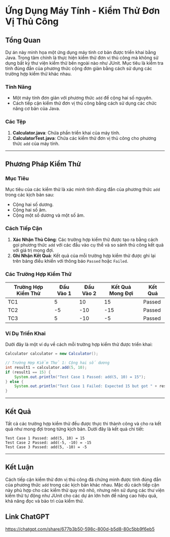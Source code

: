 # Ứng Dụng Máy Tính - Kiểm Thử Đơn Vị Thủ Công

## Tổng Quan
Dự án này minh họa một ứng dụng máy tính cơ bản được triển khai bằng Java. Trọng tâm chính là thực hiện kiểm thử đơn vị thủ công mà không sử dụng bất kỳ thư viện kiểm thử bên ngoài nào như JUnit. Mục tiêu là kiểm tra tính đúng đắn của phương thức cộng đơn giản bằng cách sử dụng các trường hợp kiểm thử khác nhau.

### Tính Năng
- Một máy tính đơn giản với phương thức `add` để cộng hai số nguyên.
- Cách tiếp cận kiểm thử đơn vị thủ công bằng cách sử dụng các chức năng cơ bản của Java.

### Các Tệp
1. **Calculator.java**: Chứa phần triển khai của máy tính.
2. **CalculatorTest.java**: Chứa các kiểm thử đơn vị thủ công cho phương thức `add` của máy tính.

---

## Phương Pháp Kiểm Thử
### Mục Tiêu
Mục tiêu của các kiểm thử là xác minh tính đúng đắn của phương thức `add` trong các kịch bản sau:
- Cộng hai số dương.
- Cộng hai số âm.
- Cộng một số dương và một số âm.

### Cách Tiếp Cận
1. **Xác Nhận Thủ Công**: Các trường hợp kiểm thử được tạo ra bằng cách gọi phương thức `add` với các đầu vào cụ thể và so sánh thủ công kết quả với giá trị mong đợi.
2. **Ghi Nhận Kết Quả**: Kết quả của mỗi trường hợp kiểm thử được ghi lại trên bảng điều khiển với thông báo `Passed` hoặc `Failed`.

### Các Trường Hợp Kiểm Thử
| Trường Hợp Kiểm Thử | Đầu Vào 1 | Đầu Vào 2 | Kết Quả Mong Đợi | Kết Quả  |
|----------------------|-----------|-----------|------------------|----------|
| TC1                 | 5         | 10        | 15               | Passed   |
| TC2                 | -5        | -10       | -15              | Passed   |
| TC3                 | 5         | -10       | -5               | Passed   |

### Ví Dụ Triển Khai
Dưới đây là một ví dụ về cách mỗi trường hợp kiểm thử được triển khai:

```java
Calculator calculator = new Calculator();

// Trường Hợp Kiểm Thử 1: Cộng hai số dương
int result1 = calculator.add(5, 10);
if (result1 == 15) {
    System.out.println("Test Case 1 Passed: add(5, 10) = 15");
} else {
    System.out.println("Test Case 1 Failed: Expected 15 but got " + result1);
}
```

---

## Kết Quả
Tất cả các trường hợp kiểm thử đều được thực thi thành công và cho ra kết quả như mong đợi trong từng kịch bản. Dưới đây là kết quả chi tiết:

```
Test Case 1 Passed: add(5, 10) = 15
Test Case 2 Passed: add(-5, -10) = -15
Test Case 3 Passed: add(5, -10) = -5
```

---

## Kết Luận
Cách tiếp cận kiểm thử đơn vị thủ công đã chứng minh được tính đúng đắn của phương thức `add` trong các kịch bản khác nhau. Mặc dù cách tiếp cận này phù hợp cho các kiểm thử quy mô nhỏ, nhưng nên sử dụng các thư viện kiểm thử tự động như JUnit cho các dự án lớn hơn để nâng cao hiệu quả, khả năng đọc và bảo trì của kiểm thử.

## Link ChatGPT
https://chatgpt.com/share/677b3b50-598c-800d-b5d8-80c5bb9f6eb5